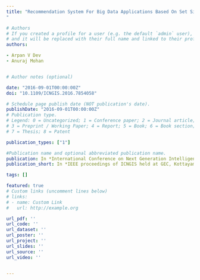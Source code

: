```yaml
---
title: "Recommendation System For Big Data Applications Based On Set Similarity Of User Preferences
"

# Authors
# If you created a profile for a user (e.g. the default `admin` user), write the username (folder name) here 
# and it will be replaced with their full name and linked to their profile.
authors:

- Arpan V Dev
- Anuraj Mohan


# Author notes (optional)

date: "2016-09-01T00:00:00Z"
doi: "10.1109/ICNGIS.2016.7854058"

# Schedule page publish date (NOT publication's date).
publishDate: "2016-09-01T00:00:00Z"
# Publication type.
# Legend: 0 = Uncategorized; 1 = Conference paper; 2 = Journal article;
# 3 = Preprint / Working Paper; 4 = Report; 5 = Book; 6 = Book section;
# 7 = Thesis; 8 = Patent

publication_types: ["1"]

#Publication name and optional abbreviated publication name.
publication: In *International Conference on Next Generation Intelligent Systems (ICNGIS) held at GEC,Kottayam, Kerala*
publication_short: In *IEEE proceedings of ICNGIS held at GEC, Kottayam*

tags: []

featured: true
# Custom links (uncomment lines below)
# links:
# - name: Custom Link
#   url: http://example.org

url_pdf: ''
url_code: ''
url_dataset: ''
url_poster: ''
url_project: ''
url_slides: ''
url_source: ''
url_video: ''


---
```


